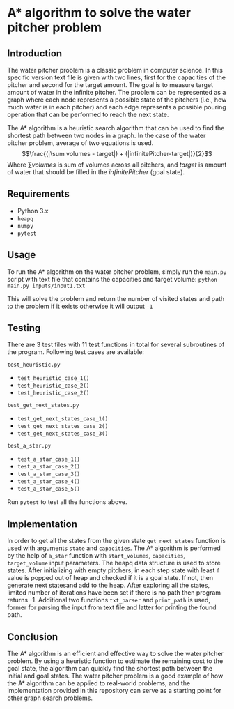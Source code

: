 
# A* algorithm to solve the water pitcher problem

## Introduction

The water pitcher problem is a classic problem in computer science. 
In this specific version text file is given with two lines, first for the capacities of the pitcher and second for the target amount. The goal is to measure target amount of water in the infinite pitcher. The problem can be represented as a graph where each node represents a possible state of the pitchers (i.e., how much water is in each pitcher) and each edge represents a possible pouring operation that can be performed to reach the next state.

The A* algorithm is a heuristic search algorithm that can be used to find the shortest path between two nodes in a graph. In the case of the water pitcher problem, average of two equations is used.
$$\frac{(|\sum volumes - target|) + (|infinitePitcher-target|)}{2}$$
Where $\sum volumes$ is sum of volumes across all pitchers, and $target$ is amount of water that should be filled in the $infinitePitcher$ (goal state). 

## Requirements

-   Python 3.x
-   `heapq` 
-   `numpy` 
-   `pytest`

## Usage

To run the A* algorithm on the water pitcher problem, simply run the `main.py` script with text file that contains the capacities and target volume:
`python main.py inputs/input1.txt` 

This will solve the problem and return the number of visited states and path to the problem if it exists otherwise it will output `-1`

## Testing
There are 3 test files with 11 test functions in total for several subroutines of the program. Following test cases are available:

`test_heuristic.py`
- `test_heuristic_case_1()`
- `test_heuristic_case_2()`
- `test_heuristic_case_2()`

`test_get_next_states.py`
- `test_get_next_states_case_1()`
- `test_get_next_states_case_2()`
- `test_get_next_states_case_3()`

`test_a_star.py`
- `test_a_star_case_1()`
- `test_a_star_case_2()`
- `test_a_star_case_3()`
- `test_a_star_case_4()`
- `test_a_star_case_5()`

Run `pytest` to test all the functions above.

## Implementation
In order to get all the states from the given state `get_next_states` function is used with arguments `state` and `capacities`. The A* algorithm is performed by the help of `a_star` function with `start_volumes`, `capacities`, `target_volume` input parameters. The heapq data structure is used to store states. After initializing with empty pitchers, in each step state with least `f` value is popped out of heap and checked if it is a goal state. If not, then generate next statesand add to the heap. After exploring all the states, limited number of iterations have been set if there is no path then program returns -1. Additional two functions `txt_parser` and `print_path` is used, former for parsing the input from text file and latter for printing the found path.

## Conclusion

The A* algorithm is an efficient and effective way to solve the water pitcher problem. By using a heuristic function to estimate the remaining cost to the goal state, the algorithm can quickly find the shortest path between the initial and goal states. The water pitcher problem is a good example of how the A* algorithm can be applied to real-world problems, and the implementation provided in this repository can serve as a starting point for other graph search problems.
